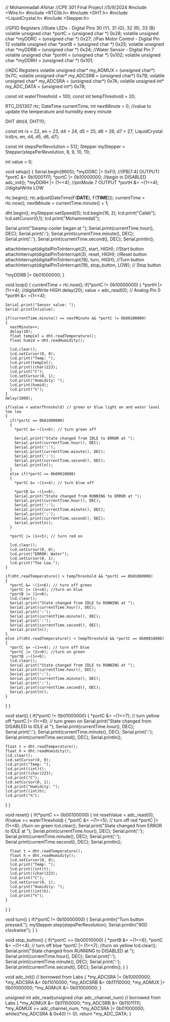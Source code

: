 // Mohammadali Afshar
//CPE 301 Final Project
//5/9/2024
#include <Wire.h>
#include <RTClib.h>
#include <DHT.h>
#include <LiquidCrystal.h>
#include <Stepper.h>

//GPIO Registers
//State LEDs - Digital Pins 30 (Y), 31 (G), 32 (R), 33 (B)
volatile unsigned char *portC = (unsigned char *) 0x28;
volatile unsigned char *myDDRC = (unsigned char *) 0x27;
//Fan Motor Control - Digital Pin 12
volatile unsigned char *portB = (unsigned char *) 0x25;
volatile unsigned char *myDDRB = (unsigned char *) 0x24;
//Water Sensor - Digital Pin 7
volatile unsigned char *portH = (unsigned char *) 0x102;
volatile unsigned char *myDDRH = (unsigned char *) 0x101;

//ADC Registers
volatile unsigned char* my_ADMUX = (unsigned char*) 0x7C;
volatile unsigned char* my_ADCSRB = (unsigned char*) 0x7B;
volatile unsigned char* my_ADCSRA = (unsigned char*) 0x7A;
volatile unsigned int* my_ADC_DATA = (unsigned int*) 0x78;

const int waterThreshold = 100;
const int tempThreshold = 20;

RTC_DS1307 rtc;
DateTime currentTime;
int nextMinute = 0; //value to update the temperature and humidity every minute

DHT dht(4, DHT11);

const int rs = 22, en = 23, d4 = 24, d5 = 25, d6 = 26, d7 = 27;
LiquidCrystal lcd(rs, en, d4, d5, d6, d7);

const int stepsPerRevolution = 512;
Stepper myStepper = Stepper(stepsPerRevolution, 8, 9, 10, 11);

int value = 0;

void setup() 
{
  Serial.begin(9600);
  *myDDRC |= 0xF0; //(PB[7:4] OUTPUT)
  *portC &= 0b10001111;
  *portC |= 0b10000000; //begin in DISABLED
  adc_init();
  *myDDRH |= (1<<4); //pinMode 7 OUTPUT
  *portH &= ~(1<<4); //digitalWrite LOW

  rtc.begin();
  rtc.adjust(DateTime(F(__DATE__), F(__TIME__)));
  currentTime = rtc.now();
  nextMinute = currentTime.minute() + 1;
  
  dht.begin();
  myStepper.setSpeed(5);
  lcd.begin(16, 2);
  lcd.print("Caleb");
  lcd.setCursor(0,1);
  lcd.print("Mohammedali");

  Serial.print("Swamp cooler began at ");
  Serial.print(currentTime.hour(), DEC);
  Serial.print(':');
  Serial.print(currentTime.minute(), DEC);
  Serial.print(':');
  Serial.print(currentTime.second(), DEC);
  Serial.println();

  attachInterrupt(digitalPinToInterrupt(2), start, HIGH); //Start button 
  attachInterrupt(digitalPinToInterrupt(3), reset, HIGH); //Reset button
  attachInterrupt(digitalPinToInterrupt(18), turn, HIGH); //Turn button
  attachInterrupt(digitalPinToInterrupt(19), stop_button, LOW); // Stop button

  *myDDRB |= 0b01000000;
}

void loop() 
{
  currentTime = rtc.now();
  if(*portC != 0b10000000)
  {
    *portH |= (1<<4); //digitalWrite HIGH
    delay(20);
    value = adc_read(0); // Analog Pin 0
    *portH &= ~(1<<4);
    
    Serial.print("Sensor value: ");
    Serial.println(value);

    if(currentTime.minute() == nextMinute && *portC != 0b00100000)
    {
      nextMinute++;
      delay(10);
      float tempCel = dht.readTemperature();
      float humid = dht.readHumidity();

      lcd.clear();
      lcd.setCursor(0, 0);
      lcd.print("Temp: ");
      lcd.print(tempCel);
      lcd.print((char)223);
      lcd.print("C");
      lcd.setCursor(0, 1);
      lcd.print("Humidity: ");
      lcd.print(humid);
      lcd.print("%");
    }
    delay(1000);

    if(value < waterThreshold) // green or blue light on and water level too low
    {
      if(*portC == 0b01000000)
      {
        *portC &= ~(1<<6); // turn green off
      
        Serial.print("State changed from IDLE to ERROR at ");
        Serial.print(currentTime.hour(), DEC);
        Serial.print(':');
        Serial.print(currentTime.minute(), DEC);
        Serial.print(':');
        Serial.print(currentTime.second(), DEC);
        Serial.println();
      }
      else if(*portC == 0b00010000)
      {
        *portC &= ~(1<<4); // turn blue off
      
        *portB &= ~(1<<6);
        Serial.print("State changed from RUNNING to ERROR at ");
        Serial.print(currentTime.hour(), DEC);
        Serial.print(':');
        Serial.print(currentTime.minute(), DEC);
        Serial.print(':');
        Serial.print(currentTime.second(), DEC);
        Serial.println();
      }

      *portC |= (1<<5); // turn red on
      
      lcd.clear();
      lcd.setCursor(0, 0);
      lcd.print("ERROR: Water");
      lcd.setCursor(0, 1);
      lcd.print("Too Low.");
    }

    if(dht.readTemperature() > tempThreshold && *portC == 0b01000000)
    {
      *portC &= ~(1<<6); // turn off green
      *portC |= (1<<4); //turn on blue
      *portB |= (1<<6); 
      lcd.clear();
      Serial.print("State changed from IDLE to RUNNING at ");
      Serial.print(currentTime.hour(), DEC);
      Serial.print(':');
      Serial.print(currentTime.minute(), DEC);
      Serial.print(':');
      Serial.print(currentTime.second(), DEC);
      Serial.println();
    }
    else if(dht.readTemperature() < tempThreshold && *portC == 0b00010000)
    {
      *portC &= ~(1<<4); // turn off blue
      *portC |= (1<<6); //turn on green
      *portB ;~(1<<6);
      lcd.clear();
      Serial.print("State changed from IDLE to RUNNING at ");
      Serial.print(currentTime.hour(), DEC);
      Serial.print(':');
      Serial.print(currentTime.minute(), DEC);
      Serial.print(':');
      Serial.print(currentTime.second(), DEC);
      Serial.println();
    }
  }
}

void start()
{
  if(*portC != 0b01000000)
  {
    *portC &= ~(1<<7); // turn yellow off
    *portC |= (1<<6); // turn green on
    Serial.print("State changed from DISABLED to IDLE at ");
    Serial.print(currentTime.hour(), DEC);
    Serial.print(':');
    Serial.print(currentTime.minute(), DEC);
    Serial.print(':');
    Serial.print(currentTime.second(), DEC);
    Serial.println();

    float t = dht.readTemperature();
    float h = dht.readHumidity();
    lcd.clear();
    lcd.setCursor(0, 0);
    lcd.print("Temp: ");
    lcd.print((int)t);
    lcd.print((char)223);
    lcd.print("C");
    lcd.setCursor(0, 1);
    lcd.print("Humidity: ");
    lcd.print((int)h);
    lcd.print("%");
  }
}

void reset()
{
  if(*portC == 0b00100000)
  {
    int resetValue = adc_read(0);
    if(value >= waterThreshold)
    {
      *portC &= ~(1<<5); // turn off red
      *portC |= (1<<6); //turn on green
      lcd.clear();
      Serial.print("State changed from ERROR to IDLE at ");
      Serial.print(currentTime.hour(), DEC);
      Serial.print(':');
      Serial.print(currentTime.minute(), DEC);
      Serial.print(':');
      Serial.print(currentTime.second(), DEC);
      Serial.println();

      float t = dht.readTemperature();
      float h = dht.readHumidity();
      lcd.setCursor(0, 0);
      lcd.print("Temp: ");
      lcd.print((int)t);
      lcd.print((char)223);
      lcd.print("C");
      lcd.setCursor(0, 1);
      lcd.print("Humidity: ");
      lcd.print((int)h);
      lcd.print("%");
    }
  }
}

void turn()
{
  if(*portC != 0b10000000)
  {
    Serial.println("Turn button pressed.");
    myStepper.step(stepsPerRevolution);
    Serial.println("90D clockwise");
  }
}

void stop_button()
{
  if(*portC == 0b00010000)
  {
     *portB &= ~(1<<6);
     *portC &= ~(1<<4); // turn off blue
     *portC |= (1<<7); //turn on yellow
     lcd.clear();
     Serial.print("State changed from RUNNING to DISABLED at ");
     Serial.print(currentTime.hour(), DEC);
     Serial.print(':');
     Serial.print(currentTime.minute(), DEC);
     Serial.print(':');
     Serial.print(currentTime.second(), DEC);
     Serial.println();
  }
}

void adc_init() // borrowed from Labs
{
  *my_ADCSRA |= 0b10000000;
  *my_ADCSRA &= 0b11010000;
  *my_ADCSRB &= 0b11110000;
  *my_ADMUX |= 0b01000000;
  *my_ADMUX &= 0b01000000;
}

unsigned int adc_read(unsigned char adc_channel_num) // borrowed from Labs
{
  *my_ADMUX &= 0b11100000;
  *my_ADCSRB &= 0b11011111;
  *my_ADMUX += adc_channel_num;
  *my_ADCSRA |= 0b01000000;
  while((*my_ADCSRA & 0x40) != 0);
  return *my_ADC_DATA;
}
